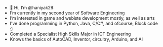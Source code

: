 - 👋 Hi, I’m @haniyak28
- I’m currently in my second year of Software Engineering
- I’m interested in game and webiste development mostly, as well as arts
- I've done programming in Python, Java, C/C#, and ofcourse, Block code :)
- Completed a Specialist High Skills Major in ICT Engineering
- Knows the basics of AutoCAD, Inventor, circuitry, Arduino, and AI

<!---
haniyak28/haniyak28 is a ✨ special ✨ repository because its `README.md` (this file) appears on your GitHub profile.
You can click the Preview link to take a look at your changes.
--->
